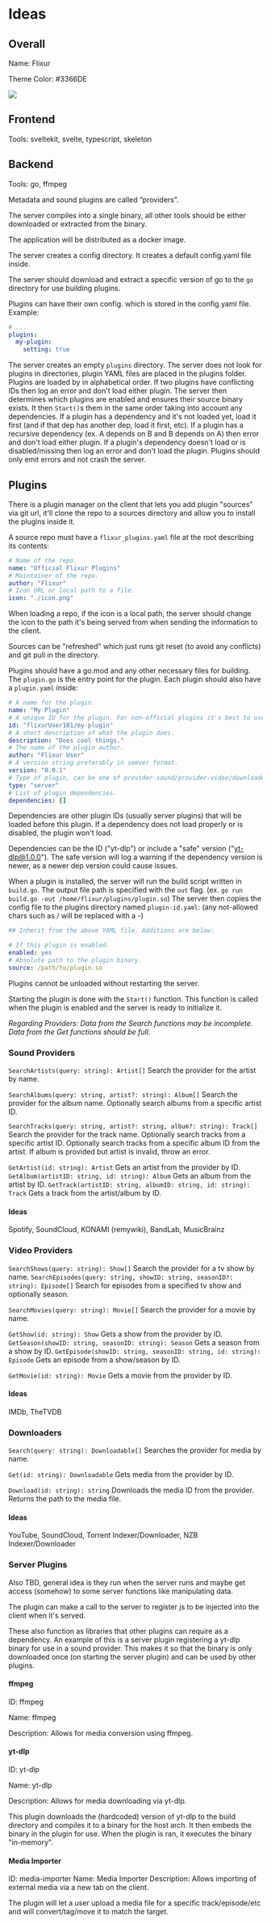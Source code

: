 # Ideas

## Overall

Name: Flixur

Theme Color: #3366DE

![](https://img.shields.io/badge/PREVIEW-3366DE)

## Frontend

Tools: sveltekit, svelte, typescript, skeleton

## Backend

Tools: go, ffmpeg

Metadata and sound plugins are called “providers”.

The server compiles into a single binary, all other tools should be either downloaded or extracted from the binary.

The application will be distributed as a docker image.

The server creates a config directory. It creates a default config.yaml file inside.

The server should download and extract a specific version of go to the `go` directory for use building plugins.

Plugins can have their own config. which is stored in the config.yaml file. Example:

```yaml
# ...
plugins:
  my-plugin:
    setting: true
```

The server creates an empty `plugins` directory. The server does not look for plugins in directories, plugin YAML files are placed in the plugins folder. Plugins are loaded by in alphabetical order. If two plugins have conflicting IDs then log an error and don't load either plugin. The server then determines which plugins are enabled and ensures their source binary exists. It then `Start()`s them in the same order taking into account any dependencies. If a plugin has a dependency and it's not loaded yet, load it first (and if that dep has another dep, load it first, etc). If a plugin has a recursive dependency (ex. A depends on B and B depends on A) then error and don't load either plugin. If a plugin's dependency doesn't load or is disabled/missing then log an error and don't load the plugin. Plugins should only emit errors and not crash the server.

## Plugins

There is a plugin manager on the client that lets you add plugin "sources" via git url, it'll clone the repo to a sources directory and allow you to install the plugins inside it.

A source repo must have a `flixur_plugins.yaml` file at the root describing its contents:

```yaml
# Name of the repo.
name: "Official Flixur Plugins"
# Maintainer of the repo.
author: "Flixur"
# Icon URL or local path to a file.
icon: "./icon.png"
```

When loading a repo, if the icon is a local path, the server should change the icon to the path it's being served from when sending the information to the client.

Sources can be "refreshed" which just runs git reset (to avoid any conflicts) and git pull in the directory.

Plugins should have a go.mod and any other necessary files for building. The `plugin.go` is the entry point for the plugin. Each plugin should also have a `plugin.yaml` inside:

```yaml
# A name for the plugin.
name: "My Plugin"
# A unique ID for the plugin. For non-official plugins it's best to use a prefix to avoid conflict.
id: "flixurUser101/my-plugin"
# A short description of what the plugin does.
description: "Does cool things."
# The name of the plugin author.
author: "Flixur User"
# A version string preferably in semver format.
version: "0.0.1"
# Type of plugin, can be one of provider-sound/provider-video/downloader/server
type: "server"
# List of plugin dependencies.
dependencies: []
```

Dependencies are other plugin IDs (usually server plugins) that will be loaded before this plugin. If a dependency does not load properly or is disabled, the plugin won't load.

Dependencies can be the ID ("yt-dlp") or include a "safe" version ("yt-dlp@1.0.0"). The safe version will log a warning if the dependency version is newer, as a newer dep version could cause issues.

When a plugin is installed, the server will run the build script written in `build.go`. The output file path is specified with the `out` flag. (ex. `go run build.go -out /home/flixur/plugins/plugin.so`) The server then copies the config file to the plugins directory named `plugin-id.yaml`: (any not-allowed chars such as / will be replaced with a -)

```yaml
## Inherit from the above YAML file. Additions are below:

# If this plugin is enabled.
enabled: yes
# Absolute path to the plugin binary.
source: /path/to/plugin.so
```

Plugins cannot be unloaded without restarting the server.

Starting the plugin is done with the `Start()` function. This function is called when the plugin is enabled and the server is ready to initialize it.

_Regarding Providers:
Data from the Search functions may be incomplete. Data from the Get functions should be full._

### Sound Providers

`SearchArtists(query: string): Artist[]` Search the provider for the artist by name.

`SearchAlbums(query: string, artist?: string): Album[]` Search the provider for the album name. Optionally search albums from a specific artist ID.

`SearchTracks(query: string, artist?: string, album?: string): Track[]` Search the provider for the track name. Optionally search tracks from a specific artist ID. Optionally search tracks from a specific album ID from the artist. If album is provided but artist is invalid, throw an error.

`GetArtist(id: string): Artist` Gets an artist from the provider by ID.
`GetAlbum(artistID: string, id: string): Album` Gets an album from the artist by ID.
`GetTrack(artistID: string, albumID: string, id: string): Track` Gets a track from the artist/album by ID.

#### Ideas

Spotify, SoundCloud, KONAMI (remywiki), BandLab, MusicBrainz

### Video Providers

`SearchShows(query: string): Show[]` Search the provider for a tv show by name.
`SearchEpisodes(query: string, showID: string, seasonID?: string): Episode[]` Search for episodes from a specified tv show and optionally season.

`SearchMovies(query: string): Movie[]` Search the provider for a movie by name.

`GetShow(id: string): Show` Gets a show from the provider by ID.
`GetSeason(showID: string, seasonID: string): Season` Gets a season from a show by ID.
`GetEpisode(showID: string, seasonID: string, id: string): Episode` Gets an episode from a show/season by ID.

`GetMovie(id: string): Movie` Gets a movie from the provider by ID.

#### Ideas

IMDb, TheTVDB

### Downloaders

`Search(query: string): Downloadable[]` Searches the provider for media by name.

`Get(id: string): Downloadable` Gets media from the provider by ID.

`Download(id: string): string` Downloads the media ID from the provider. Returns the path to the media file.

#### Ideas

YouTube, SoundCloud, Torrent Indexer/Downloader, NZB Indexer/Downloader

### Server Plugins

Also TBD, general idea is they run when the server runs and maybe get access (somehow) to some server functions like manipulating data.

The plugin can make a call to the server to register js to be injected into the client when it's served.

These also function as libraries that other plugins can require as a dependency. An example of this is a server plugin registering a yt-dlp binary for use in a sound provider. This makes it so that the binary is only downloaded once (on starting the server plugin) and can be used by other plugins.

#### ffmpeg

ID: ffmpeg

Name: ffmpeg

Description: Allows for media conversion using ffmpeg.

#### yt-dlp

ID: yt-dlp

Name: yt-dlp

Description: Allows for media downloading via yt-dlp.

This plugin downloads the (hardcoded) version of yt-dlp to the build directory and compiles it to a binary for the host arch. It then embeds the binary in the plugin for use. When the plugin is ran, it executes the binary "in-memory".

#### Media Importer

ID: media-importer
Name: Media Importer
Description: Allows importing of external media via a new tab on the client.

The plugin will let a user upload a media file for a specific track/episode/etc and will convert/tag/move it to match the target.
